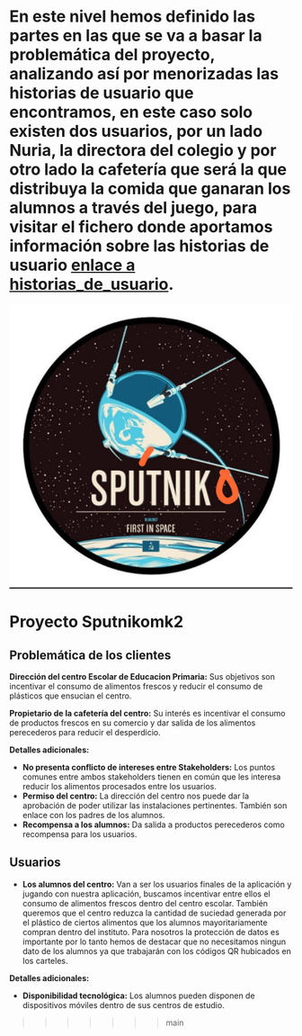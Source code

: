 # En este nivel hemos definido las partes en las que se va a basar la problemática del proyecto, analizando así por menorizadas las historias de usuario que encontramos, en este caso solo existen dos usuarios, por un lado Nuria, la directora del colegio y por otro lado la cafetería que será la que distribuya la comida que ganaran los alumnos a través del juego, para visitar el fichero donde aportamos información sobre las historias de usuario [enlace a historias_de_usuario](https://github.com/Sputnikomk2/ProyectoSputniko/blob/level1/doc/historias_de_usuario.md).
![|100](/doc/img/sputniko.jpeg)

# Proyecto Sputnikomk2


## Problemática de los clientes

**Dirección del centro Escolar de Educacion Primaria:** Sus objetivos son incentivar el consumo de alimentos frescos y reducir el consumo de plásticos que ensucian el centro.

**Propietario de la cafetería del centro:** Su interés es incentivar el consumo de productos frescos en su comercio y dar salida de los alimentos perecederos para reducir el desperdicio.

**Detalles adicionales:**
- **No presenta conflicto de intereses entre Stakeholders:** Los puntos comunes entre ambos stakeholders tienen en común que les interesa reducir los alimentos procesados entre los usuarios.
- **Permiso del centro:** La dirección del centro nos puede dar la aprobación de poder utilizar las instalaciones pertinentes. También son enlace con los padres de los alumnos.
- **Recompensa a los alumnos:** Da salida a productos perecederos como recompensa para los usuarios.

## Usuarios

- **Los alumnos del centro:** Van a ser los usuarios finales de la aplicación y jugando con nuestra aplicación, buscamos incentivar entre ellos el consumo de alimentos frescos dentro del centro escolar. También queremos que el centro reduzca la cantidad de suciedad generada por el plástico de ciertos alimentos que los alumnos mayoritariamente compran dentro del instituto. Para nosotros la protección de datos es importante por lo tanto hemos de destacar que no necesitamos ningun dato de los alumnos ya que trabajarán con los códigos QR hubicados en los carteles. 

**Detalles adicionales:**
- **Disponibilidad tecnológica:** Los alumnos pueden disponen de dispositivos móviles dentro de sus centros de estudio.
>>>>>>> main
